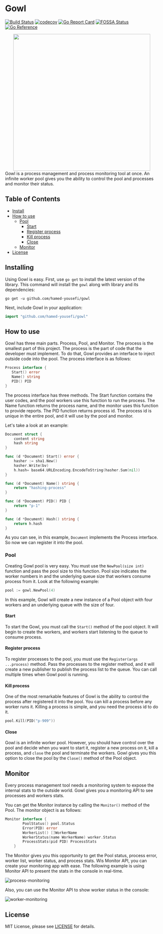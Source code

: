 # Gowl
[![Build Status](https://travis-ci.com/hamed-yousefi/gowl.svg?branch=master)](https://travis-ci.com/hamed-yousefi/gowl)
[![codecov](https://codecov.io/gh/hamed-yousefi/gowl/branch/master/graph/badge.svg?token=1TYYX8IBR0)](https://codecov.io/gh/hamed-yousefi/gowl)
[![Go Report Card](https://goreportcard.com/badge/github.com/hamed-yousefi/gowl)](https://goreportcard.com/report/github.com/hamed-yousefi/gowl)
[![FOSSA Status](https://app.fossa.com/api/projects/custom%2B24403%2Fgithub.com%2Fhamed-yousefi%2Fgowl.svg?type=shield)](https://app.fossa.com/projects/custom%2B24403%2Fgithub.com%2Fhamed-yousefi%2Fgowl?ref=badge_shield)
[![Go Reference](https://pkg.go.dev/badge/github.com/hamed-yousefi/gowl.svg)](https://pkg.go.dev/github.com/hamed-yousefi/gowl)
<div  align="center"><img src="https://github.com/hamed-yousefi/gowl/blob/master/docs/images/process-pool.png" width="450" ></div>
Gowl is a process management and process monitoring tool at once.
An infinite worker pool gives you the ability to control the pool and processes
and monitor their status.

## Table of Contents

* [Install](#Install)
* [How to use](#How-to-use)
  * [Pool](#Pooling)
    * [Start](#Start)
    * [Register process](#Register-process)
    * [Kill process](#Kill-process)
    * [Close](#Close)
  * [Monitor](#Monitor)
* [License](#License)

## Installing
Using Gowl is easy. First, use `go get` to install the latest version of the library.
This command will install the `gowl` along with library and its dependencies:
```shell
go get -u github.com/hamed-yousefi/gowl
```
Next, include Gowl in your application:
```go
import "github.com/hamed-yousefi/gowl"
```

## How to use
Gowl has three main parts. Process, Pool, and Monitor. The process is the 
smallest part of this project. The process is the part of code that the
developer must implement. To do that, Gowl provides an interface to inject
outside code into the pool. The process interface is as follows:

```go
Process interface {
   Start() error
   Name() string
   PID() PID
}
```

The process interface has three methods. The Start function contains the
user codes, and the pool workers use this function to run the process. 
The Name function returns the process name, and the monitor uses this
function to provide reports. The PID function returns process id. The 
process id is unique in the entire pool, and it will use by the pool and
monitor.

Let's take a look at an example:
```go
Document struct {
	content string
	hash string
}

func (d *Document) Start() error {
    hasher := sha1.New()
    hasher.Write(bv)
    h.hash= base64.URLEncoding.EncodeToString(hasher.Sum(nil))
}

func (d *Document) Name() string {
    return "hashing-process"
}

func (d *Document) PID() PID {
    return "p-1"
}

func (d *Document) Hash() string {
	return h.hash
}
```

As you can see, in this example, `Document` implements the Process interface.
So now we can register it into the pool.

### Pool
Creating Gowl pool is very easy. You must use the `NewPool(size int)`
function and pass the pool size to this function. Pool size indicates
the worker numbers in and the underlying queue size that workers consume
process from it. Look at the following example:

```go
pool := gowl.NewPool(4)
```
In this example, Gowl will create a new instance of a Pool object with four workers
and an underlying queue with the size of four.

#### Start

To start the Gowl, you must call the `Start()` method of the pool
object. It will begin to create the workers, and workers start listening
to the queue to consume process.

#### Register process

To register processes to the pool, you must use the `Register(args ...process)`
method. Pass the processes to the register method, and it will create a
new publisher to publish the process list to the queue. You can call multiple
times when Gowl pool is running.

#### Kill process

One of the most remarkable features of Gowl is the ability to control the
process after registered it into the pool. You can kill a process before
any worker runs it. Killing a process is simple, and you need the process
id to do it.

```go
pool.Kill(PID("p-909"))
```

#### Close

Gowl is an infinite worker pool. However, you should have control over
the pool and decide when you want to start it, register a new process on
it, kill a process, and `close` the pool and terminate the workers. Gowl
gives you this option to close the pool by the `Close()` method of the
Pool object.

## Monitor

Every process management tool needs a monitoring system to expose the 
internal stats to the outside world. Gowl gives you a monitoring API
to see processes and workers stats.

You can get the Monitor instance by calling the `Monitor()` method of
the Pool. The monitor object is as follows:

```go
Monitor interface {
		PoolStatus() pool.Status
		Error(PID) error
		WorkerList() []WorkerName
		WorkerStatus(name WorkerName) worker.Status
		ProcessStats(pid PID) ProcessStats
	}
```

The Monitor gives you this opportunity to get the Pool status, process 
error, worker list, worker status, and process stats. Wis Monitor API, 
you can create your monitoring app with ease. The following example is 
using Monitor API to present the stats in the console in real-time.

![process-monitoring](https://github.com/hamed-yousefi/gowl/blob/master/docs/images/process-monitoring.gif)

Also, you can use the Monitor API to show worker status in the console:

![worker-monitoring](https://github.com/hamed-yousefi/gowl/blob/master/docs/images/worker-monitoring.gif)

## License

MIT License, please see [LICENSE](https://github.com/hamed-yousefi/gowl/blob/master/LICENSE) for details.
